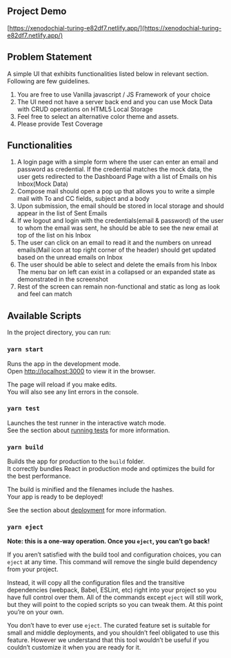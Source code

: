 ## Project Demo
[https://xenodochial-turing-e82df7.netlify.app/](https://xenodochial-turing-e82df7.netlify.app/)

## Problem Statement

A simple UI that exhibits functionalities listed below in relevant section. Following are few guidelines.
1. You are free to use Vanilla javascript / JS Framework of your choice 
2. The UI need not have a server back end and you can use Mock Data with CRUD operations on HTML5 Local Storage
3. Feel free to select an alternative color theme and assets.
4. Please provide Test Coverage

## Functionalities

1. A login page with a simple form where the user can enter an email and password as credential. If the credential matches the mock data, the user gets redirected to the Dashboard Page with a list of Emails on his Inbox(Mock Data)
2. Compose mail should open a pop up that allows you to write a simple mail with To and CC fields, subject and a body 
3. Upon submission, the email should be stored in local storage and should appear in the list of Sent Emails
4. If we logout and login with the credentials(email & password) of the user to whom the email was sent, he should be able to see the new email at top of the list on his Inbox
5. The user can click on an email to read it and the numbers on unread emails(Mail icon at top right corner of the header) should get updated based on the unread emails on Inbox
6. The user should be able to select and delete the emails from his Inbox  
The menu bar on left can exist in a collapsed or an expanded state as demonstrated in the screenshot
7. Rest of the screen can remain non-functional and static as long as look and feel can match

## Available Scripts

In the project directory, you can run:

### `yarn start`

Runs the app in the development mode.\
Open [http://localhost:3000](http://localhost:3000) to view it in the browser.

The page will reload if you make edits.\
You will also see any lint errors in the console.

### `yarn test`

Launches the test runner in the interactive watch mode.\
See the section about [running tests](https://facebook.github.io/create-react-app/docs/running-tests) for more information.

### `yarn build`

Builds the app for production to the `build` folder.\
It correctly bundles React in production mode and optimizes the build for the best performance.

The build is minified and the filenames include the hashes.\
Your app is ready to be deployed!

See the section about [deployment](https://facebook.github.io/create-react-app/docs/deployment) for more information.

### `yarn eject`

**Note: this is a one-way operation. Once you `eject`, you can’t go back!**

If you aren’t satisfied with the build tool and configuration choices, you can `eject` at any time. This command will remove the single build dependency from your project.

Instead, it will copy all the configuration files and the transitive dependencies (webpack, Babel, ESLint, etc) right into your project so you have full control over them. All of the commands except `eject` will still work, but they will point to the copied scripts so you can tweak them. At this point you’re on your own.

You don’t have to ever use `eject`. The curated feature set is suitable for small and middle deployments, and you shouldn’t feel obligated to use this feature. However we understand that this tool wouldn’t be useful if you couldn’t customize it when you are ready for it.
